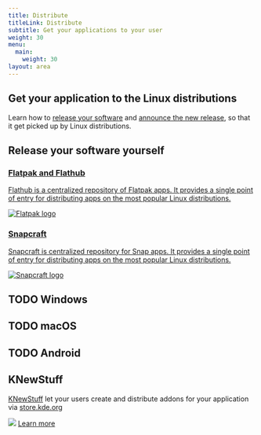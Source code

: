 ```yaml
---
title: Distribute
titleLink: Distribute
subtitle: Get your applications to your user
weight: 30
menu:
  main:
    weight: 30
layout: area
---
```


<section>
  <div class="container text-center">
    <h2>Get your application to the Linux distributions</h2>
    <p>Learn how to <a href="https://community.kde.org/ReleasingSoftware">release your software</a> and <a href="https://community.kde.org/ReleasingSoftware#Announcing_the_Release">announce the new release</a>, so that it get picked up by Linux distributions.</p>
  </div>
</section>

<section>
  <div class="container text-center">
    <h2>Release your software yourself</h2>
    <div class="tools">
      <a class="tool" href="https://kdevelop.org">
        <div>
          <h3>Flatpak and Flathub</h3>
          <p>
            Flathub is a centralized repository of Flatpak apps. It provides a single point
            of entry for distributing apps on the most popular Linux distributions.
          </p>
        </div>
        <div>
          <img class="img-fluid" src="/develop/flatpak_logo.png" alt="Flatpak logo" />
        </div>
      </a>
      <a class="tool" href="https://kate-editor.org">
        <div>
          <h3>Snapcraft</h3>
          <p>
            Snapcraft is centralized repository for Snap apps. It provides a single point
            of entry for distributing apps on the most popular Linux distributions.
          </p>
        </div>
        <div>
          <img class="img-fluid" src="/develop/snapcraft.png" alt="Snapcraft logo" />
        </div>
      </a>
    </div>
  </div>
</section>

<section>
  <div class="container text-center">
    <h2>TODO Windows</h2>
  </div>
</section>

<section>
  <div class="container text-center">
    <h2>TODO macOS</h2>
  </div>
</section>

<section>
  <div class="container text-center">
    <h2>TODO Android</h2>
  </div>
</section>

<section>
  <div class="container text-center">
    <h2>KNewStuff</h2>
    <p><a href="https://api.kde.org/frameworks/knewstuff/html/index.html">KNewStuff</a> let your users create and distribute addons for your application via <a href="https://store.kde.org">store.kde.org</a></p>
    <img src="/develop/knewstuff.png" class="img-fluid" />
    <a class="d-block learn-more" href="https://api.kde.org/frameworks/knewstuff/html/index.html">Learn more</a>
  </div>
</section>

